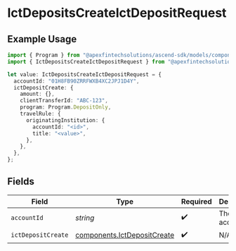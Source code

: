 # IctDepositsCreateIctDepositRequest

## Example Usage

```typescript
import { Program } from "@apexfintechsolutions/ascend-sdk/models/components";
import { IctDepositsCreateIctDepositRequest } from "@apexfintechsolutions/ascend-sdk/models/operations";

let value: IctDepositsCreateIctDepositRequest = {
  accountId: "01H8FB90ZRRFWXB4XC2JPJ1D4Y",
  ictDepositCreate: {
    amount: {},
    clientTransferId: "ABC-123",
    program: Program.DepositOnly,
    travelRule: {
      originatingInstitution: {
        accountId: "<id>",
        title: "<value>",
      },
    },
  },
};
```

## Fields

| Field                                                                      | Type                                                                       | Required                                                                   | Description                                                                | Example                                                                    |
| -------------------------------------------------------------------------- | -------------------------------------------------------------------------- | -------------------------------------------------------------------------- | -------------------------------------------------------------------------- | -------------------------------------------------------------------------- |
| `accountId`                                                                | *string*                                                                   | :heavy_check_mark:                                                         | The account id.                                                            | 01H8FB90ZRRFWXB4XC2JPJ1D4Y                                                 |
| `ictDepositCreate`                                                         | [components.IctDepositCreate](../../models/components/ictdepositcreate.md) | :heavy_check_mark:                                                         | N/A                                                                        |                                                                            |